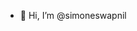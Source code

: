 - 👋 Hi, I’m @simoneswapnil


<!---
simoneswapnil/simoneswapnil is a ✨ special ✨ repository because its `README.md` (this file) appears on your GitHub profile.
You can click the Preview link to take a look at your changes.
--->
